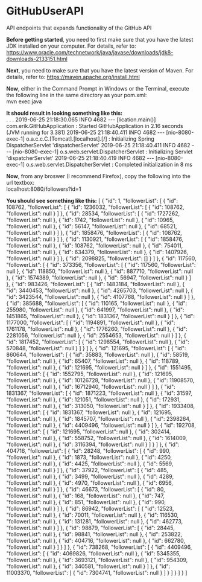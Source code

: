 # GitHubUserAPI
API endpoints that expands functionality of the GitHub API

**Before getting started**, you need to first make sure that you have the latest JDK installed on your computer.
For details, refer to:  https://www.oracle.com/technetwork/java/javase/downloads/jdk8-downloads-2133151.html

**Next**, you need to make sure that you have the latest version of Maven.
For details, refer to:  https://maven.apache.org/install.html

**Now**, either in the Command Prompt in Windows or the Terminal, execute the following line in the same directory as your pom.xml:  
mvn exec:java

**It should result in looking something like this:**  
 .
 .
 .
2019-06-25 21:18:30.065  INFO 4682 --- [lication.main()] com.erik.GitHubApplication               : Started GitHubApplication in 2.16 seconds (JVM running for 3.381) 
2019-06-25 21:18:40.411  INFO 4682 --- [nio-8080-exec-1] o.a.c.c.C.[Tomcat].[localhost].[/]       : Initializing Spring DispatcherServlet 'dispatcherServlet'
2019-06-25 21:18:40.411  INFO 4682 --- [nio-8080-exec-1] o.s.web.servlet.DispatcherServlet        : Initializing Servlet 'dispatcherServlet'
 2019-06-25 21:18:40.419  INFO 4682 --- [nio-8080-exec-1] o.s.web.servlet.DispatcherServlet        : Completed initialization in 8 ms
 
 
**Now**, from any broswer (I recommend Firefox), copy the following into the url textbox:  
localhost:8080/followers?id=1

**You should see something like this:**
[
    {
        "id": 1,
        "followerList": [
            {
                "id": 108762,
                "followerList": [
                    {
                        "id": 1236032,
                        "followerList": [
                            {
                                "id": 108762,
                                "followerList": null
                            }
                        ]
                    },
                    {
                        "id": 28534,
                        "followerList": [
                            {
                                "id": 1727262,
                                "followerList": null
                            },
                            {
                                "id": 1742,
                                "followerList": null
                            },
                            {
                                "id": 10965,
                                "followerList": null
                            },
                            {
                                "id": 56147,
                                "followerList": null
                            },
                            {
                                "id": 68521,
                                "followerList": null
                            }
                        ]
                    },
                    {
                        "id": 1858476,
                        "followerList": [
                            {
                                "id": 108762,
                                "followerList": null
                            }
                        ]
                    },
                    {
                        "id": 1130921,
                        "followerList": [
                            {
                                "id": 1858476,
                                "followerList": null
                            },
                            {
                                "id": 108762,
                                "followerList": null
                            },
                            {
                                "id": 754011,
                                "followerList": null
                            },
                            {
                                "id": 634379,
                                "followerList": null
                            },
                            {
                                "id": 1407926,
                                "followerList": null
                            }
                        ]
                    },
                    {
                        "id": 2098825,
                        "followerList": []
                    }
                ]
            },
            {
                "id": 117560,
                "followerList": [
                    {
                        "id": 373356,
                        "followerList": [
                            {
                                "id": 117560,
                                "followerList": null
                            },
                            {
                                "id": 118850,
                                "followerList": null
                            },
                            {
                                "id": 887710,
                                "followerList": null
                            },
                            {
                                "id": 1574389,
                                "followerList": null
                            },
                            {
                                "id": 56947,
                                "followerList": null
                            }
                        ]
                    },
                    {
                        "id": 983426,
                        "followerList": [
                            {
                                "id": 1483184,
                                "followerList": null
                            },
                            {
                                "id": 3440453,
                                "followerList": null
                            },
                            {
                                "id": 4265703,
                                "followerList": null
                            },
                            {
                                "id": 3423544,
                                "followerList": null
                            },
                            {
                                "id": 4107768,
                                "followerList": null
                            }
                        ]
                    },
                    {
                        "id": 385688,
                        "followerList": [
                            {
                                "id": 110165,
                                "followerList": null
                            },
                            {
                                "id": 255980,
                                "followerList": null
                            },
                            {
                                "id": 641997,
                                "followerList": null
                            },
                            {
                                "id": 1451865,
                                "followerList": null
                            },
                            {
                                "id": 1831367,
                                "followerList": null
                            }
                        ]
                    },
                    {
                        "id": 1177000,
                        "followerList": [
                            {
                                "id": 1194891,
                                "followerList": null
                            },
                            {
                                "id": 1761178,
                                "followerList": null
                            },
                            {
                                "id": 1776260,
                                "followerList": null
                            },
                            {
                                "id": 2281056,
                                "followerList": null
                            },
                            {
                                "id": 2554653,
                                "followerList": null
                            }
                        ]
                    },
                    {
                        "id": 1817452,
                        "followerList": [
                            {
                                "id": 1298554,
                                "followerList": null
                            },
                            {
                                "id": 570848,
                                "followerList": null
                            }
                        ]
                    }
                ]
            },
            {
                "id": 121695,
                "followerList": [
                    {
                        "id": 860644,
                        "followerList": [
                            {
                                "id": 35883,
                                "followerList": null
                            },
                            {
                                "id": 58519,
                                "followerList": null
                            },
                            {
                                "id": 65407,
                                "followerList": null
                            },
                            {
                                "id": 118789,
                                "followerList": null
                            },
                            {
                                "id": 121695,
                                "followerList": null
                            }
                        ]
                    },
                    {
                        "id": 1551495,
                        "followerList": [
                            {
                                "id": 1552795,
                                "followerList": null
                            },
                            {
                                "id": 121695,
                                "followerList": null
                            },
                            {
                                "id": 10126728,
                                "followerList": null
                            },
                            {
                                "id": 11908570,
                                "followerList": null
                            },
                            {
                                "id": 16712940,
                                "followerList": null
                            }
                        ]
                    },
                    {
                        "id": 1831367,
                        "followerList": [
                            {
                                "id": 1871223,
                                "followerList": null
                            },
                            {
                                "id": 31597,
                                "followerList": null
                            },
                            {
                                "id": 121051,
                                "followerList": null
                            },
                            {
                                "id": 172931,
                                "followerList": null
                            },
                            {
                                "id": 313050,
                                "followerList": null
                            }
                        ]
                    },
                    {
                        "id": 1933408,
                        "followerList": [
                            {
                                "id": 1831367,
                                "followerList": null
                            },
                            {
                                "id": 121695,
                                "followerList": null
                            },
                            {
                                "id": 1845707,
                                "followerList": null
                            },
                            {
                                "id": 2398264,
                                "followerList": null
                            },
                            {
                                "id": 4409496,
                                "followerList": null
                            }
                        ]
                    },
                    {
                        "id": 192708,
                        "followerList": [
                            {
                                "id": 121695,
                                "followerList": null
                            },
                            {
                                "id": 302414,
                                "followerList": null
                            },
                            {
                                "id": 558752,
                                "followerList": null
                            },
                            {
                                "id": 1614009,
                                "followerList": null
                            },
                            {
                                "id": 3116394,
                                "followerList": null
                            }
                        ]
                    }
                ]
            },
            {
                "id": 404716,
                "followerList": [
                    {
                        "id": 28248,
                        "followerList": [
                            {
                                "id": 990,
                                "followerList": null
                            },
                            {
                                "id": 1873,
                                "followerList": null
                            },
                            {
                                "id": 4250,
                                "followerList": null
                            },
                            {
                                "id": 4425,
                                "followerList": null
                            },
                            {
                                "id": 5569,
                                "followerList": null
                            }
                        ]
                    },
                    {
                        "id": 37922,
                        "followerList": [
                            {
                                "id": 485,
                                "followerList": null
                            },
                            {
                                "id": 3499,
                                "followerList": null
                            },
                            {
                                "id": 4289,
                                "followerList": null
                            },
                            {
                                "id": 4970,
                                "followerList": null
                            },
                            {
                                "id": 6956,
                                "followerList": null
                            }
                        ]
                    },
                    {
                        "id": 46673,
                        "followerList": [
                            {
                                "id": 80,
                                "followerList": null
                            },
                            {
                                "id": 168,
                                "followerList": null
                            },
                            {
                                "id": 747,
                                "followerList": null
                            },
                            {
                                "id": 851,
                                "followerList": null
                            },
                            {
                                "id": 990,
                                "followerList": null
                            }
                        ]
                    },
                    {
                        "id": 86942,
                        "followerList": [
                            {
                                "id": 12523,
                                "followerList": null
                            },
                            {
                                "id": 70011,
                                "followerList": null
                            },
                            {
                                "id": 116530,
                                "followerList": null
                            },
                            {
                                "id": 131281,
                                "followerList": null
                            },
                            {
                                "id": 462773,
                                "followerList": null
                            }
                        ]
                    },
                    {
                        "id": 98879,
                        "followerList": [
                            {
                                "id": 28445,
                                "followerList": null
                            },
                            {
                                "id": 98841,
                                "followerList": null
                            },
                            {
                                "id": 253822,
                                "followerList": null
                            },
                            {
                                "id": 404716,
                                "followerList": null
                            },
                            {
                                "id": 662780,
                                "followerList": null
                            }
                        ]
                    }
                ]
            },
            {
                "id": 738268,
                "followerList": [
                    {
                        "id": 4409496,
                        "followerList": [
                            {
                                "id": 4069826,
                                "followerList": null
                            },
                            {
                                "id": 5345355,
                                "followerList": null
                            },
                            {
                                "id": 3693121,
                                "followerList": null
                            },
                            {
                                "id": 954309,
                                "followerList": null
                            },
                            {
                                "id": 340581,
                                "followerList": null
                            }
                        ]
                    },
                    {
                        "id": 11003370,
                        "followerList": [
                            {
                                "id": 7304741,
                                "followerList": null
                            }
                        ]
                    }
                ]
            }
        ]
    }
]
